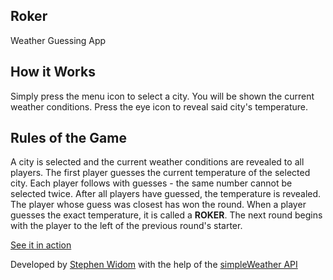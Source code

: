 ## Roker
Weather Guessing App

## How it Works
Simply press the menu icon to select a city. You will be shown the current weather conditions. Press the eye icon to reveal said city's temperature.

## Rules of the Game
A city is selected and the current weather conditions are revealed to all players. The first player guesses the current temperature of the selected city. Each player follows with guesses - the same number cannot be selected twice. After all players have guessed, the temperature is revealed. The player whose guess was closest has won the round. When a player guesses the exact temperature, it is called a **ROKER**. The next round begins with the player to the left of the previous round's starter.

[See it in action](http://roker.xyz)

Developed by [Stephen Widom](http://stephenwidom.com/) with the help of the [simpleWeather API](http://simpleweatherjs.com/)
